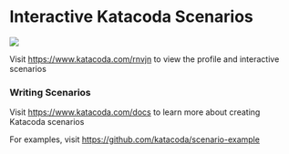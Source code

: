 # Interactive Katacoda Scenarios

[![](http://shields.katacoda.com/katacoda/rnvjn/count.svg)](https://www.katacoda.com/rnvjn "Get your profile on Katacoda.com")

Visit https://www.katacoda.com/rnvjn to view the profile and interactive scenarios

### Writing Scenarios
Visit https://www.katacoda.com/docs to learn more about creating Katacoda scenarios

For examples, visit https://github.com/katacoda/scenario-example
